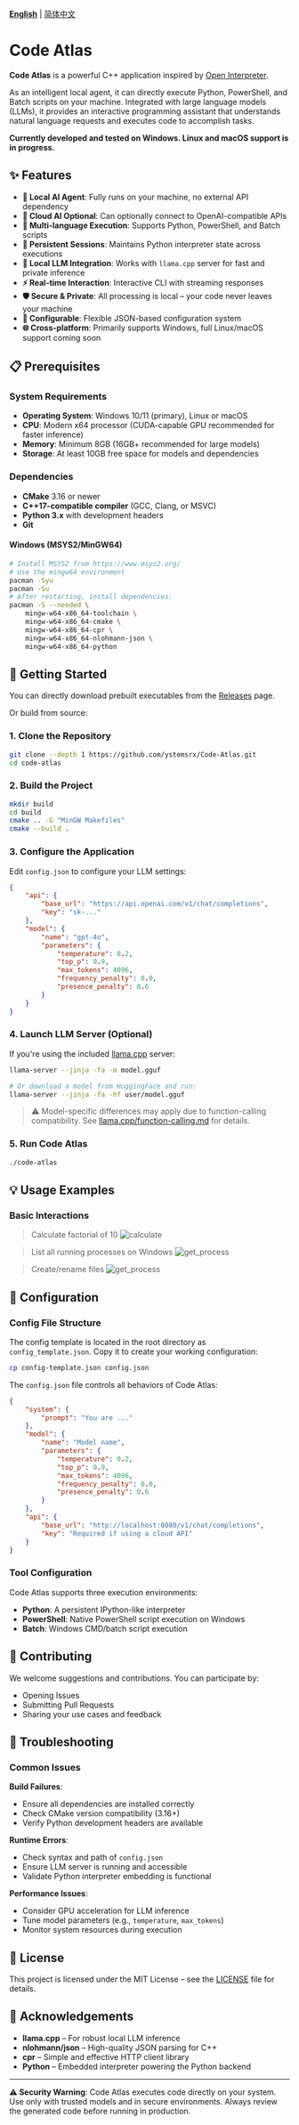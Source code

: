 [**English**](README.md) | [简体中文](README.zh.md)

# Code Atlas

**Code Atlas** is a powerful C++ application inspired by [Open Interpreter](https://github.com/OpenInterpreter/open-interpreter).

As an intelligent local agent, it can directly execute Python, PowerShell, and Batch scripts on your machine. Integrated with large language models (LLMs), it provides an interactive programming assistant that understands natural language requests and executes code to accomplish tasks.

**Currently developed and tested on Windows. Linux and macOS support is in progress.**

## ✨ Features

* **🤖 Local AI Agent**: Fully runs on your machine, no external API dependency
* **💬 Cloud AI Optional**: Can optionally connect to OpenAI-compatible APIs
* **🐍 Multi-language Execution**: Supports Python, PowerShell, and Batch scripts
* **🔄 Persistent Sessions**: Maintains Python interpreter state across executions
* **🚀 Local LLM Integration**: Works with `llama.cpp` server for fast and private inference
* **⚡ Real-time Interaction**: Interactive CLI with streaming responses
* **🛡️ Secure & Private**: All processing is local – your code never leaves your machine
* **🔧 Configurable**: Flexible JSON-based configuration system
* **🌐 Cross-platform**: Primarily supports Windows, full Linux/macOS support coming soon

## 📋 Prerequisites

### System Requirements

* **Operating System**: Windows 10/11 (primary), Linux or macOS
* **CPU**: Modern x64 processor (CUDA-capable GPU recommended for faster inference)
* **Memory**: Minimum 8GB (16GB+ recommended for large models)
* **Storage**: At least 10GB free space for models and dependencies

### Dependencies

* **CMake** 3.16 or newer
* **C++17-compatible compiler** (GCC, Clang, or MSVC)
* **Python 3.x** with development headers
* **Git**

#### Windows (MSYS2/MinGW64)

```bash
# Install MSYS2 from https://www.msys2.org/
# Use the mingw64 environment
pacman -Syu
pacman -Su
# After restarting, install dependencies:
pacman -S --needed \
    mingw-w64-x86_64-toolchain \
    mingw-w64-x86_64-cmake \
    mingw-w64-x86_64-cpr \
    mingw-w64-x86_64-nlohmann-json \
    mingw-w64-x86_64-python
```

## 🚀 Getting Started

You can directly download prebuilt executables from the [Releases](https://github.com/ystemsrx/Code-Atlas/releases) page.

Or build from source:

### 1. Clone the Repository

```bash
git clone --depth 1 https://github.com/ystemsrx/Code-Atlas.git
cd code-atlas
```

### 2. Build the Project

```bash
mkdir build
cd build
cmake .. -G "MinGW Makefiles"
cmake --build .
```

### 3. Configure the Application

Edit `config.json` to configure your LLM settings:

```json
{
    "api": {
        "base_url": "https://api.openai.com/v1/chat/completions",
        "key": "sk-..."
    },
    "model": {
        "name": "gpt-4o",
        "parameters": {
            "temperature": 0.2,
            "top_p": 0.9,
            "max_tokens": 4096,
            "frequency_penalty": 0.0,
            "presence_penalty": 0.6
        }
    }
}
```

### 4. Launch LLM Server (Optional)

If you're using the included [llama.cpp](https://github.com/ggml-org/llama.cpp) server:

```bash
llama-server --jinja -fa -m model.gguf

# Or download a model from HuggingFace and run:
llama-server --jinja -fa -hf user/model.gguf
```

> ⚠️ Model-specific differences may apply due to function-calling compatibility. See [llama.cpp/function-calling.md](https://github.com/ggml-org/llama.cpp/blob/master/docs/function-calling.md) for details.

### 5. Run Code Atlas

```bash
./code-atlas
```

## 💡 Usage Examples

### Basic Interactions

> Calculate factorial of 10
> ![calculate](https://github.com/ystemsrx/Code-Atlas/blob/master/assets/run_calculate.png?raw=true)

> List all running processes on Windows
> ![get_process](https://github.com/ystemsrx/Code-Atlas/blob/master/assets/run_get_process.png?raw=true)

> Create/rename files
> ![get_process](https://github.com/ystemsrx/Code-Atlas/blob/master/assets/run_create_files.png?raw=true)

## 🔧 Configuration

### Config File Structure

The config template is located in the root directory as `config_template.json`. Copy it to create your working configuration:

```bash
cp config-template.json config.json
```

The `config.json` file controls all behaviors of Code Atlas:

```json
{
    "system": {
        "prompt": "You are ..."
    },
    "model": {
        "name": "Model name",
        "parameters": {
            "temperature": 0.2,
            "top_p": 0.9,
            "max_tokens": 4096,
            "frequency_penalty": 0.0,
            "presence_penalty": 0.6
        }
    },
    "api": {
        "base_url": "http://localhost:8080/v1/chat/completions",
        "key": "Required if using a cloud API"
    }
}
```

### Tool Configuration

Code Atlas supports three execution environments:

* **Python**: A persistent IPython-like interpreter
* **PowerShell**: Native PowerShell script execution on Windows
* **Batch**: Windows CMD/batch script execution

## 🤝 Contributing

We welcome suggestions and contributions. You can participate by:

* Opening Issues
* Submitting Pull Requests
* Sharing your use cases and feedback

## 🐛 Troubleshooting

### Common Issues

**Build Failures**:

* Ensure all dependencies are installed correctly
* Check CMake version compatibility (3.16+)
* Verify Python development headers are available

**Runtime Errors**:

* Check syntax and path of `config.json`
* Ensure LLM server is running and accessible
* Validate Python interpreter embedding is functional

**Performance Issues**:

* Consider GPU acceleration for LLM inference
* Tune model parameters (e.g., `temperature`, `max_tokens`)
* Monitor system resources during execution

## 📄 License

This project is licensed under the MIT License – see the [LICENSE](LICENSE) file for details.

## 🙏 Acknowledgements

* **llama.cpp** – For robust local LLM inference
* **nlohmann/json** – High-quality JSON parsing for C++
* **cpr** – Simple and effective HTTP client library
* **Python** – Embedded interpreter powering the Python backend

---

**⚠️ Security Warning**:
Code Atlas executes code directly on your system. Use only with trusted models and in secure environments. Always review the generated code before running in production.
